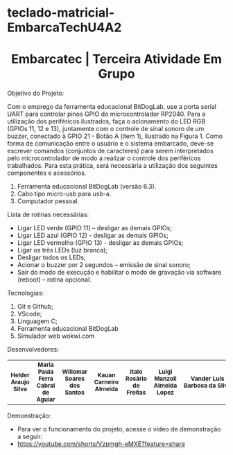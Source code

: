# teclado-matricial-EmbarcaTechU4A2

<h1 align="center">Embarcatec | Terceira Atividade Em Grupo</h1>

Objetivo do Projeto:

Com o emprego da ferramenta educacional BitDogLab, use a porta serial UART para controlar pinos GPIO do microcontrolador RP2040. Para a utilização dos periféricos ilustrados, faça o acionamento do LED RGB (GPIOs 11, 12 e 13), juntamente com o controle de sinal sonoro de um buzzer, conectado à GPIO 21 - Botão A (item 1), ilustrado na Figura 1. Como forma de comunicação entre o usuário e o sistema embarcado, deve-se escrever comandos (conjuntos de caracteres) para serem interpretados pelo microcontrolador de modo a realizar o controle dos periféricos trabalhados. Para esta prática, será necessária a utilização dos seguintes componentes e acessórios.
 
1) Ferramenta educacional BitDogLab (versão 6.3). 
2) Cabo tipo micro-usb para usb-a. 
3) Computador pessoal. 


Lista de rotinas necessárias:

- Ligar LED verde (GPIO 11) – desligar as demais GPIOs;
- Ligar LED azul (GPIO 12) - desligar as demais GPIOs; 
- Ligar LED vermelho (GPIO 13) - desligar as demais GPIOs;
- Ligar os três LEDs (luz branca);
- Desligar todos os LEDs;
- Acionar o buzzer por 2 segundos – emissão de sinal sonoro;
- Sair do modo de execução e habilitar o modo de gravação via software (reboot) – rotina opcional.


Tecnologias:

1. Git e Github;
2. VScode;
3. Linguagem C;
4. Ferramenta educacional BitDogLab
5. Simulador web wokwi.com


Desenvolvedores:
 
<table>
  <tr>
    <td align="center">  <sub><b> Helder Araujo Silva </b></td>
    <td align="center"> <sub><b> Maria Paula Ferra Cabral de Aguiar </b></td>
    <td align="center"> <sub><b> Willomar Soares dos Santos </b></td>
    <td align="center"> <sub><b> Kauan Carneiro Almeida </b></td>
    <td align="center"> <sub><b> Italo Rosário de Freitas </b></td>
    <td align="center"> <sub><b> Luigi Manzoli Almeida Lopez </b></td>
    <td align="center"> <sub><b> Vander Luis Barbosa da Silva </b></td>
    </tr>
</table>

Demonstração: 
- Para ver o funcionamento do projeto, acesse o vídeo de demonstração a seguir:
- https://youtube.com/shorts/Vzpmgh-eMXE?feature=share
